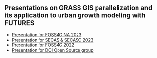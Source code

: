 ## Presentations on GRASS GIS parallelization and its application to urban growth modeling with FUTURES
* [Presentation for FOSS4G NA 2023](https://petrasovaa.github.io/FUTURES-CONUS-talk/foss4gNA2023.html)
* [Presentation for SECAS & SECASC 2023](https://petrasovaa.github.io/FUTURES-CONUS-talk/SECAS_2023.html)
* [Presentation for FOSS4G 2022](https://petrasovaa.github.io/FUTURES-CONUS-talk/foss4g2022.html)
* [Presentation for DOI Open Source group](https://petrasovaa.github.io/FUTURES-CONUS-talk/doi2021_FUTURES.html)

